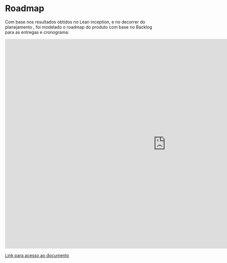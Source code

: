 # Roadmap

Com base nos resultados obtidos no Lean inception, e no decorrer do planejamento , foi modelado o roadmap do produto com base no Backlog para as entregas e cronograma:

<iframe width="1057" height="691" seamless frameborder="0" src="https://docs.google.com/spreadsheets/d/e/2PACX-1vRa7PBX-7X1-6ZniM61Tx5RnE8XnNFdAu_OStbDYtjTtg4MBaC8neo_XbP9e5iYUUWXXOoBtebW_CM-/pubhtml?widget=true&amp;headers=false"></iframe>

[Link para acesso ao documento](https://docs.google.com/spreadsheets/d/11rwg3hcibDccLfyzR2WNXRjiXFDN1aq5CylxHP1E-os/edit?usp=sharing)